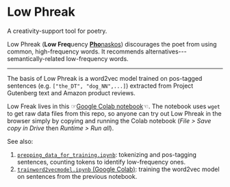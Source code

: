 # Low Phreak

A creativity-support tool for poetry.

Low Phreak (**Low Freq**uency [**Pho**naskos](https://books.google.com/books?id=4QUIAQAAIAAJ&pg=PA193&lpg=PA193&dq=phonaskos&source=bl&ots=pQyyuyEqZz&sig=ACfU3U2ai2pLw0H0lhCoe1MrljKFd6s_3Q&hl=en&sa=X&ved=2ahUKEwjDj7-hi4L0AhWSdd8KHYQBDVQQ6AF6BAgSEAM#v=onepage&q=phonaskos&f=false)) discourages the poet from using common, high-frequency words.  It recommends alternatives---semantically-related low-frequency words.

---

The basis of Low Phreak is a word2vec model trained on pos-tagged sentences (e.g. `["the_DT", "dog_NN",...]`) extracted from Project Gutenberg text and Amazon product reviews.

Low Freak lives in this ☞[Google Colab notebook](https://colab.research.google.com/drive/1rduI02KSUxuMMQmcN8pVrkFdXq_XFhQw?usp=sharing)☜. The notebook uses `wget` to get raw data files from this repo, so anyone can try out Low Phreak in the browser simply by copying and running the Colab notebook (*File > Save copy in Drive* then *Runtime > Run all*). 

See also:

1. [`prepping_data_for_training.ipynb`](https://github.com/kbooten/lowphreak/blob/main/prepping_data_for_training.ipynb): tokenizing and pos-tagging sentences, counting tokens to identify low-frequency ones.
2. [`trainword2vecmodel.ipynb` (Google Colab)](https://colab.research.google.com/drive/1itCPb52Gnm6v_LpLWQi_R958WDZDu1Qd?usp=sharing): training the word2vec model on sentences from the previous notebook.
